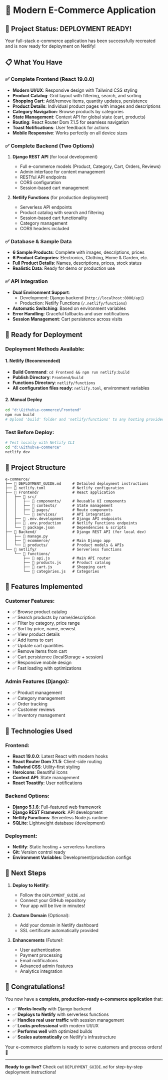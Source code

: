 # 🛒 Modern E-Commerce Application

## 🎉 Project Status: DEPLOYMENT READY!

Your full-stack e-commerce application has been successfully recreated and is now ready for deployment on Netlify!

## 📋 What You Have

### ✅ Complete Frontend (React 19.0.0)
- **Modern UI/UX**: Responsive design with Tailwind CSS styling
- **Product Catalog**: Grid layout with filtering, search, and sorting
- **Shopping Cart**: Add/remove items, quantity updates, persistence
- **Product Details**: Individual product pages with images and descriptions
- **Category Navigation**: Browse products by categories
- **State Management**: Context API for global state (cart, products)
- **Routing**: React Router Dom 7.1.5 for seamless navigation
- **Toast Notifications**: User feedback for actions
- **Mobile Responsive**: Works perfectly on all device sizes

### ✅ Complete Backend (Two Options)
1. **Django REST API** (for local development)
   - Full e-commerce models (Product, Category, Cart, Orders, Reviews)
   - Admin interface for content management
   - RESTful API endpoints
   - CORS configuration
   - Session-based cart management

2. **Netlify Functions** (for production deployment)
   - Serverless API endpoints
   - Product catalog with search and filtering
   - Session-based cart functionality
   - Category management
   - CORS headers included

### ✅ Database & Sample Data
- **6 Sample Products**: Complete with images, descriptions, prices
- **6 Product Categories**: Electronics, Clothing, Home & Garden, etc.
- **Full Product Details**: Names, descriptions, prices, stock status
- **Realistic Data**: Ready for demo or production use

### ✅ API Integration
- **Dual Environment Support**: 
  - Development: Django backend (`http://localhost:8000/api`)
  - Production: Netlify Functions (`/.netlify/functions`)
- **Automatic Switching**: Based on environment variables
- **Error Handling**: Graceful fallbacks and user notifications
- **Session Management**: Cart persistence across visits

## 🚀 Ready for Deployment

### Deployment Methods Available:

#### 1. **Netlify (Recommended)**
- **Build Command**: `cd Frontend && npm run netlify:build`
- **Publish Directory**: `Frontend/build`
- **Functions Directory**: `netlify/functions`
- **All configuration files ready**: `netlify.toml`, environment variables

#### 2. **Manual Deploy**
```bash
cd "d:\Github\e-commerce\Frontend"
npm run build
# Upload 'build' folder and 'netlify/functions' to any hosting provider
```

### Test Before Deploy:
```bash
# Test locally with Netlify CLI
cd "d:\Github\e-commerce"
netlify dev
```

## 📁 Project Structure
```
e-commerce/
├── 📄 DEPLOYMENT_GUIDE.md     # Detailed deployment instructions
├── 📄 netlify.toml            # Netlify configuration
├── 📁 Frontend/               # React application
│   ├── 📁 src/
│   │   ├── 📁 components/     # Reusable UI components
│   │   ├── 📁 contexts/       # State management
│   │   ├── 📁 pages/          # Route components
│   │   └── 📁 services/       # API integration
│   ├── 📄 .env.development    # Django API endpoints
│   ├── 📄 .env.production     # Netlify Functions endpoints
│   └── 📄 package.json        # Dependencies & scripts
├── 📁 Backend/                # Django REST API (for local dev)
│   ├── 📄 manage.py
│   ├── 📁 ecommerce/          # Main Django app
│   └── 📁 products/           # Product models & APIs
└── 📁 netlify/                # Serverless functions
    └── 📁 functions/
        ├── 📄 api.js          # Main API router
        ├── 📄 products.js     # Product catalog
        ├── 📄 cart.js         # Shopping cart
        └── 📄 categories.js   # Categories
```

## 🎯 Features Implemented

### Customer Features:
- ✅ Browse product catalog
- ✅ Search products by name/description
- ✅ Filter by category, price range
- ✅ Sort by price, name, newest
- ✅ View product details
- ✅ Add items to cart
- ✅ Update cart quantities
- ✅ Remove items from cart
- ✅ Cart persistence (localStorage + session)
- ✅ Responsive mobile design
- ✅ Fast loading with optimizations

### Admin Features (Django):
- ✅ Product management
- ✅ Category management
- ✅ Order tracking
- ✅ Customer reviews
- ✅ Inventory management

## 🔧 Technologies Used

### Frontend:
- **React 19.0.0**: Latest React with modern hooks
- **React Router Dom 7.1.5**: Client-side routing
- **Tailwind CSS**: Utility-first styling
- **Heroicons**: Beautiful icons
- **Context API**: State management
- **React Toastify**: User notifications

### Backend Options:
- **Django 5.1.6**: Full-featured web framework
- **Django REST Framework**: API development
- **Netlify Functions**: Serverless Node.js runtime
- **SQLite**: Lightweight database (development)

### Deployment:
- **Netlify**: Static hosting + serverless functions
- **Git**: Version control ready
- **Environment Variables**: Development/production configs

## 📝 Next Steps

1. **Deploy to Netlify**:
   - Follow the `DEPLOYMENT_GUIDE.md`
   - Connect your GitHub repository
   - Your app will be live in minutes!

2. **Custom Domain** (Optional):
   - Add your domain in Netlify dashboard
   - SSL certificate automatically provided

3. **Enhancements** (Future):
   - User authentication
   - Payment processing
   - Email notifications
   - Advanced admin features
   - Analytics integration

## 🎊 Congratulations!

You now have a **complete, production-ready e-commerce application** that:

- ✅ **Works locally** with Django backend
- ✅ **Deploys to Netlify** with serverless functions
- ✅ **Handles real user traffic** with session management
- ✅ **Looks professional** with modern UI/UX
- ✅ **Performs well** with optimized builds
- ✅ **Scales automatically** on Netlify's infrastructure

Your e-commerce platform is ready to serve customers and process orders! 🚀

---

**Ready to go live?** Check out `DEPLOYMENT_GUIDE.md` for step-by-step deployment instructions!
